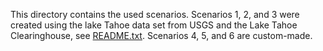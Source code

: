 This directory contains the used scenarios. Scenarios 1, 2, and 3 were created using the lake Tahoe data set from USGS and the Lake Tahoe Clearinghouse, see [README.txt](README.txt). Scenarios 4, 5, and 6 are custom-made.
